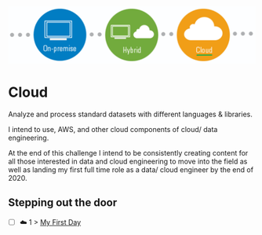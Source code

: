 <p align="center">
  <img src="Cloud.png">
</p>

# Cloud
Analyze and process standard datasets with different languages & libraries.

I intend to use, AWS, and other cloud components of cloud/ data engineering. 

At the end of this challenge I intend to be consistently creating content for all those interested in data and cloud engineering to move into the field as well as landing my first full time role as a data/ cloud engineer by the end of 2020. 

## Stepping out the door

- [ ] ☁️ 1 > [My First Day](Journey/001/Readme.md)
